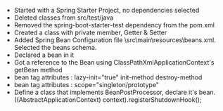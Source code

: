 * Started with a Spring Starter Project, no dependencies selected
* Deleted classes from src/test/java
* Removed the spring-boot-starter-test dependency from the pom.xml
* Created a class with private member, Getter & Setter 
* Added Spring Bean Configuration file \src\main\resources\beans.xml. Selected the beans schema.
* Declared a bean in it
* Got a reference to the Bean using ClassPathXmlApplicationContext's getBean method 
* bean tag attributes : lazy-init="true" init-method destroy-method
* bean tag attributes : scope="singleton/prototype"
* Define a class that implements BeanPostProcessor, declare it's bean. ((AbstractApplicationContext) context).registerShutdownHook();